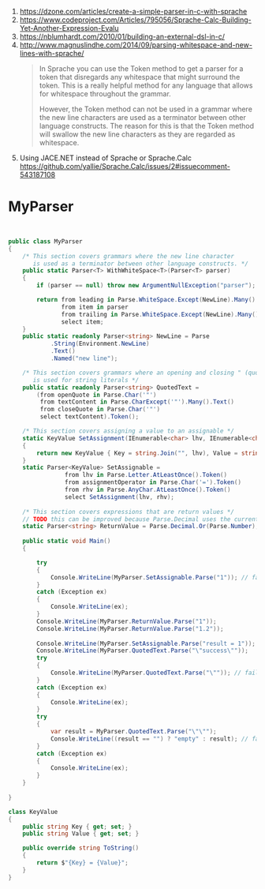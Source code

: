 1. https://dzone.com/articles/create-a-simple-parser-in-c-with-sprache
2. https://www.codeproject.com/Articles/795056/Sprache-Calc-Building-Yet-Another-Expression-Evalu
3. https://nblumhardt.com/2010/01/building-an-external-dsl-in-c/
4. http://www.magnuslindhe.com/2014/09/parsing-whitespace-and-new-lines-with-sprache/
    > In Sprache you can use the Token method to get a parser for a token that disregards any whitespace that might surround the token. This is a really helpful method for any language that allows for whitespace throughout the grammar.
    >
    > However, the Token method can not be used in a grammar where the new line characters are used as a terminator between other language constructs. The reason for this is that the Token method will swallow the new line characters as they are regarded as whitespace.
5. Using JACE.NET instead of Sprache or Sprache.Calc https://github.com/yallie/Sprache.Calc/issues/2#issuecomment-543187108

# 

# MyParser

```c#


public class MyParser
{
	/* This section covers grammars where the new line character
	   is used as a terminator between other language constructs. */
	public static Parser<T> WithWhiteSpace<T>(Parser<T> parser)
	{
		if (parser == null) throw new ArgumentNullException("parser");

		return from leading in Parse.WhiteSpace.Except(NewLine).Many()
			   from item in parser
			   from trailing in Parse.WhiteSpace.Except(NewLine).Many()
			   select item;
	}
	public static readonly Parser<string> NewLine = Parse
			.String(Environment.NewLine)
			.Text()
			.Named("new line");

	/* This section covers grammars where an opening and closing " (quote) symbol
	   is used for string literals */
	public static readonly Parser<string> QuotedText =
		(from openQuote in Parse.Char('"')
		 from textContent in Parse.CharExcept('"').Many().Text()
		 from closeQuote in Parse.Char('"')
		 select textContent).Token();

	/* This section covers assigning a value to an assignable */
	static KeyValue SetAssignment(IEnumerable<char> lhv, IEnumerable<char> rhv)
	{
		return new KeyValue { Key = string.Join("", lhv), Value = string.Join("", rhv) };
	}
	static Parser<KeyValue> SetAssignable =
				from lhv in Parse.Letter.AtLeastOnce().Token()
				from assignmentOperator in Parse.Char('=').Token()
				from rhv in Parse.AnyChar.AtLeastOnce().Token()
				select SetAssignment(lhv, rhv);
	
	/* This section covers expressions that are return values */
	// TODO this can be improved because Parse.Decimal uses the current culture's separator character
	static Parser<string> ReturnValue = Parse.Decimal.Or(Parse.Number);
	
	public static void Main()
	{

		try
		{
			Console.WriteLine(MyParser.SetAssignable.Parse("1")); // fail
		}
		catch (Exception ex)
		{
			Console.WriteLine(ex);
		}
		Console.WriteLine(MyParser.ReturnValue.Parse("1"));
		Console.WriteLine(MyParser.ReturnValue.Parse("1.2"));
		
		Console.WriteLine(MyParser.SetAssignable.Parse("result = 1")); // returns KeyValue pair
		Console.WriteLine(MyParser.QuotedText.Parse("\"success\""));
		try
		{
			Console.WriteLine(MyParser.QuotedText.Parse("\"")); // fail
		}
		catch (Exception ex)
		{
			Console.WriteLine(ex);
		}
		try
		{
			var result = MyParser.QuotedText.Parse("\"\"");
			Console.WriteLine((result == "") ? "empty" : result); // fail
		}
		catch (Exception ex)
		{
			Console.WriteLine(ex);
		}
	}
	
}

class KeyValue
{
	public string Key { get; set; }
	public string Value { get; set; }

	public override string ToString()
	{
		return $"{Key} = {Value}";
	}
}
```
